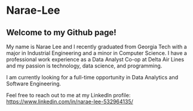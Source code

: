 # Narae-Lee
## Welcome to my Github page!

My name is Narae Lee and I recently graduated from Georgia Tech with a major in Industrial Engineering and a minor in Computer Science. I have a professional work experience as a Data Analyst Co-op at Delta Air Lines and my passion is technology, data science, and programming.

I am currently looking for a full-time opportunity in Data Analytics and Software Engineering.

Feel free to reach out to me at my LinkedIn profile:
https://www.linkedin.com/in/narae-lee-532964135/

